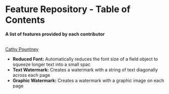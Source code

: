 # Feature Repository - Table of Contents
<b>A list of features provided by each contributor</b><br><br>

[Cathy Pountney](https://github.com/frontier2000)<br>
<ul>
<li><b>Reduced Font:</b> Automatically reduces the font size of a field object to squeeze longer text into a small spac</li>
<li><b>Text Watermark:</b> Creates a watermark with a string of text diagonally across each page</li>
<li><b>Graphic Watermark:</b> Creates a watermark with a graphic image on each page</li>
</ul>
